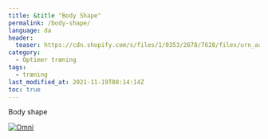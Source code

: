 ```yaml
---
title: &title "Body Shape"
permalink: /body-shape/
language: da
header:
  teaser: https://cdn.shopify.com/s/files/1/0353/2678/7628/files/urn_aaid_sc_US_4464b1bf-4b7e-4373-afec-49273d6331a9.png?v=1603613823
category:
  - Optimer træning
tags:
  - træning
last_modified_at: 2021-11-19T08:14:14Z
toc: true
---
```


Body shape

<div class="omni-calculator" data-calculator="health/body-shape" data-width="600" data-config='{}' data-currency="DKK" data-show-row-controls="false" data-version="3" data-t="1640679415544">
  <div class="omni-calculator-header"></div>
  <div class="omni-calculator-footer">
    <a href="https://www.omnicalculator.com/health/body-shape" target="_blank"><img alt="Omni" class="omni-calculator-logo" src="https://cdn.omnicalculator.com/embed/omni-calculator-logo-long.svg" /></a>
  </div>
</div>
<script async src="https://cdn.omnicalculator.com/sdk.js"></script>
